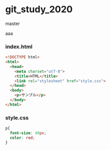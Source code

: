 # git_study_2020

master

aaa

### index.html
```html
<!DOCTYPE html>
<html>
  <head>
    <meta charset="utf-8">
    <title>HTML</title>
    <link rel="stylesheet" href="style.css">
  </head>
  <body>
    <p>サンプル</p>
  </body>
</html>
```

### style.css
```css
p{
  font-size: 40px;
  color: red;
}
```
